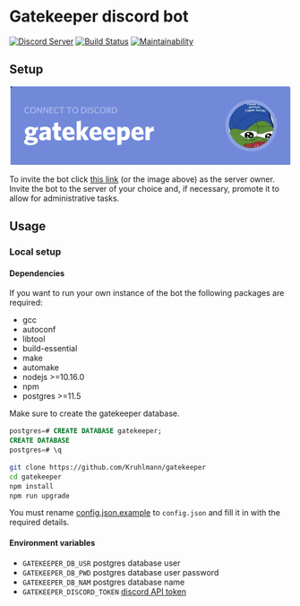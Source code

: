 # Gatekeeper discord bot

[![Discord Server](https://img.shields.io/discord/572880907682447380%20.svg?logo=discord&style=for-the-badge)](https://discord.gg/38wH62F)
[![Build Status](https://img.shields.io/travis/Kruhlmann/gatekeeper.svg?style=for-the-badge)](https://travis-ci.org/Kruhlmann/gatekeeper)
[![Maintainability](https://img.shields.io/codeclimate/maintainability/Kruhlmann/gatekeeper.svg?style=for-the-badge)](https://codeclimate.com/github/Kruhlmann/gatekeeper/maintainability)

## Setup

<p align="center">
  <a href="https://discordapp.com/oauth2/authorize?client_id=637062618535821312&scope=bot&permissions=268435456">
    <img src="doc/connect.png" />
  </a>
</p>

To invite the bot click [this link](https://discordapp.com/oauth2/authorize?client_id=637062618535821312&scope=bot&permissions=268435456) (or the image above) as the server owner. Invite the bot to the server of your choice and, if necessary, promote it to allow for administrative tasks.

## Usage

### Local setup

#### Dependencies

If you want to run your own instance of the bot the following packages are required:

* gcc
* autoconf
* libtool
* build-essential
* make
* automake
* nodejs >=10.16.0
* npm
* postgres >=11.5

Make sure to create the gatekeeper database.

```sql
postgres=# CREATE DATABASE gatekeeper;
CREATE DATABASE
postgres=# \q
```

```bash
git clone https://github.com/Kruhlmann/gatekeeper
cd gatekeeper
npm install
npm run upgrade
```

You must rename [config.json.example](config.json.example) to `config.json` and fill it in with the required details. 

#### Environment variables

* `GATEKEEPER_DB_USR` postgres database user
* `GATEKEEPER_DB_PWD` postgres database user password
* `GATEKEEPER_DB_NAM` postgres database name
* `GATEKEEPER_DISCORD_TOKEN` [discord API token](https://github.com/reactiflux/discord-irc/wiki/Creating-a-discord-bot-&-getting-a-token)
